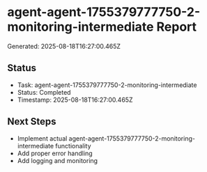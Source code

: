 # agent-agent-1755379777750-2-monitoring-intermediate Report

Generated: 2025-08-18T16:27:00.465Z

## Status
- Task: agent-agent-1755379777750-2-monitoring-intermediate
- Status: Completed
- Timestamp: 2025-08-18T16:27:00.465Z

## Next Steps
- Implement actual agent-agent-1755379777750-2-monitoring-intermediate functionality
- Add proper error handling
- Add logging and monitoring
